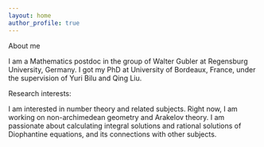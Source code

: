 ```yaml
---
layout: home
author_profile: true
---
```


 About me

I am a Mathematics postdoc in the group of Walter Gubler at Regensburg University, Germany. I got my PhD at University of Bordeaux, France, under the supervision of Yuri Bilu and Qing Liu.

 Research interests:

I am interested in number theory and related subjects. Right now, I am working on non-archimedean geometry and Arakelov theory. 
I am passionate about calculating integral solutions and rational solutions of Diophantine equations, and its connections with other subjects.
